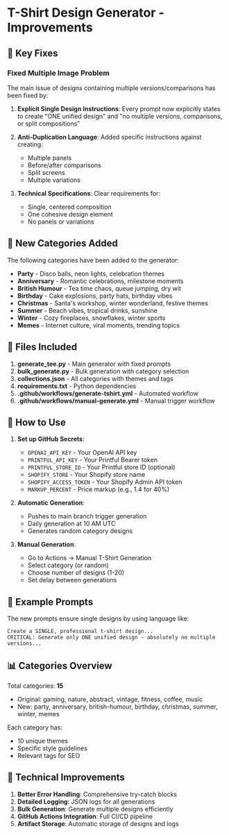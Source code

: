 # T-Shirt Design Generator - Improvements

## 🎯 Key Fixes

### Fixed Multiple Image Problem
The main issue of designs containing multiple versions/comparisons has been fixed by:

1. **Explicit Single Design Instructions**: Every prompt now explicitly states to create "ONE unified design" and "no multiple versions, comparisons, or split compositions"

2. **Anti-Duplication Language**: Added specific instructions against creating:
   - Multiple panels
   - Before/after comparisons
   - Split screens
   - Multiple variations

3. **Technical Specifications**: Clear requirements for:
   - Single, centered composition
   - One cohesive design element
   - No panels or variations

## 🎨 New Categories Added

The following categories have been added to the generator:

- **Party** - Disco balls, neon lights, celebration themes
- **Anniversary** - Romantic celebrations, milestone moments
- **British Humour** - Tea time chaos, queue jumping, dry wit
- **Birthday** - Cake explosions, party hats, birthday vibes
- **Christmas** - Santa's workshop, winter wonderland, festive themes
- **Summer** - Beach vibes, tropical drinks, sunshine
- **Winter** - Cozy fireplaces, snowflakes, winter sports
- **Memes** - Internet culture, viral moments, trending topics

## 📁 Files Included

1. **generate_tee.py** - Main generator with fixed prompts
2. **bulk_generate.py** - Bulk generation with category selection
3. **collections.json** - All categories with themes and tags
4. **requirements.txt** - Python dependencies
5. **.github/workflows/generate-tshirt.yml** - Automated workflow
6. **.github/workflows/manual-generate.yml** - Manual trigger workflow

## 🚀 How to Use

1. **Set up GitHub Secrets**:
   - `OPENAI_API_KEY` - Your OpenAI API key
   - `PRINTFUL_API_KEY` - Your Printful Bearer token
   - `PRINTFUL_STORE_ID` - Your Printful store ID (optional)
   - `SHOPIFY_STORE` - Your Shopify store name
   - `SHOPIFY_ACCESS_TOKEN` - Your Shopify Admin API token
   - `MARKUP_PERCENT` - Price markup (e.g., 1.4 for 40%)

2. **Automatic Generation**:
   - Pushes to main branch trigger generation
   - Daily generation at 10 AM UTC
   - Generates random category designs

3. **Manual Generation**:
   - Go to Actions → Manual T-Shirt Generation
   - Select category (or random)
   - Choose number of designs (1-20)
   - Set delay between generations

## 🎯 Example Prompts

The new prompts ensure single designs by using language like:

```
Create a SINGLE, professional t-shirt design...
CRITICAL: Generate only ONE unified design - absolutely no multiple versions...
```

## 📊 Categories Overview

Total categories: **15**
- Original: gaming, nature, abstract, vintage, fitness, coffee, music
- New: party, anniversary, british-humour, birthday, christmas, summer, winter, memes

Each category has:
- 10 unique themes
- Specific style guidelines
- Relevant tags for SEO

## 🔧 Technical Improvements

1. **Better Error Handling**: Comprehensive try-catch blocks
2. **Detailed Logging**: JSON logs for all generations
3. **Bulk Generation**: Generate multiple designs efficiently
4. **GitHub Actions Integration**: Full CI/CD pipeline
5. **Artifact Storage**: Automatic storage of designs and logs
